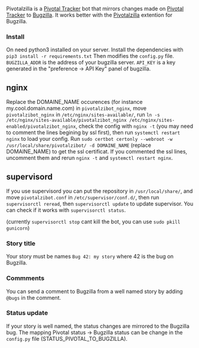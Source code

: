 Pivotalzilla is a
[Pivotal Tracker](https://www.pivotaltracker.com/) bot that mirrors
changes made on [Pivotal Tracker](https://www.pivotaltracker.com/) to  [Bugzilla](https://www.bugzilla.org/). It works better with the [Pivotalzilla](https://github.com/lemoineat/Pivotalzilla/) extention for Bugzilla.

### Install

On need python3 installed on your server. Install the dependencies with `pip3 install -r requirements.txt`
Then modifies the `config.py` file. `BUGZILLA_ADDR` is the address of your bugzilla server.
`API_KEY` is a key generated in the "preference -> API Key" panel of bugzilla.

## nginx

Replace the DOMAINE_NAME occurences (for instance my.cool.domain.name.com) in `pivotalzibot_nginx`, move `pivotalzibot_nginx` in `/etc/nginx/sites-available/`, run `ln -s /etc/nginx/sites-available/pivotalzibot_nginx /etc/nginx/sites-enabled/pivotalzibot_nginx`, check the config with `nginx -t` (you may need to comment the lines begining by ssl first), then run `systemctl restart nginx` to load your config. Run `sudo certbot certonly --webroot -w /usr/local/share/pivotalzibot/ -d DOMAINE_NAME` (replace DOMAINE_NAME) to get the ssl certificat. If you commented the ssl lines, uncomment them and rerun `nginx -t` and `systemctl restart nginx`.


## supervisord

If you use supervisord you can put the repository in `/usr/local/share/`,  and move `pivotalzibot.conf` in `/etc/supervisor/conf.d/`, then run `supervisorctl reread`, then `supervisorctl update` to update supervisor. You can check if it works with `supervisorctl status`.

(currently `supervisorctl stop` cant kill the bot, you can use `sudo pkill gunicorn`)


### Story title

Your story must be names `Bug 42: my story` where 42 is the bug on Bugzilla.

### Commments

You can send a comment to Bugzilla from a well named story by adding `@bugs` in the comment.

### Status update

If your story is well named, the status changes are mirrored to the Bugzilla bug. The mapping Pivotal status -> Bugzilla status can be change in the `config.py` file (STATUS_PIVOTAL_TO_BUGZILLA).
